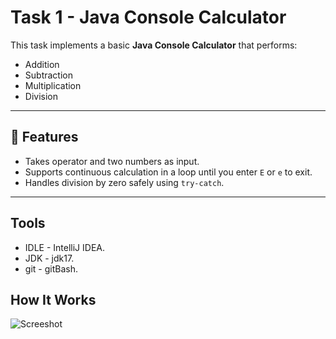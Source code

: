 # Task 1 - Java Console Calculator

This task implements a basic **Java Console Calculator** that performs:
- Addition
- Subtraction
- Multiplication
- Division

---

## 📌 Features

- Takes operator and two numbers as input.
- Supports continuous calculation in a loop until you enter `E` or `e` to exit.
- Handles division by zero safely using `try-catch`.

---

## Tools 
- IDLE - IntelliJ IDEA.
- JDK - jdk17.
- git - gitBash.

## How It Works
![Screeshot](https://github.com/user-attachments/assets/a056dd17-9a1c-4401-99da-e850464d41aa)
